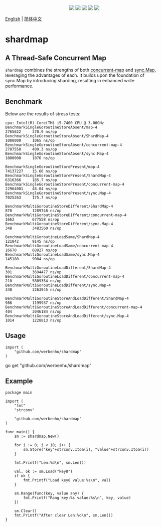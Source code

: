 
<div align='center'>
<a href="https://github.com/werbenhu/shardmap/actions"><img src="https://github.com/werbenhu/shardmap/workflows/Go/badge.svg"></a>
<a href="https://goreportcard.com/report/github.com/werbenhu/shardmap"><img src="https://goreportcard.com/badge/github.com/werbenhu/shardmap"></a>
<a href="https://coveralls.io/github/werbenhu/shardmap?branch=master"><img src="https://coveralls.io/repos/github/werbenhu/shardmap/badge.svg?branch=master"></a>   
<a href="https://github.com/werbenhu/shardmap"><img src="https://img.shields.io/github/license/mashape/apistatus.svg"></a>
<a href="https://pkg.go.dev/github.com/werbenhu/shardmap"><img src="https://pkg.go.dev/badge/github.com/werbenhu/shardmap.svg"></a>
</div>


[English](README.md) | [简体中文](README-CN.md)

# shardmap

## A Thread-Safe Concurrent Map

`shardmap` combines the strengths of both  [concurrent-map](https://github.com/orcaman/concurrent-map) and [sync.Map](https://github.com/golang/go/tree/master/src/sync), leveraging the advantages of each. It builds upon the foundation of sync.Map by introducing sharding, resulting in enhanced write performance.

## Benchmark
Below are the results of stress tests:
```
cpu: Intel(R) Core(TM) i5-7400 CPU @ 3.00GHz
BenchmarkSingleGoroutineStoreAbsent/map-4                           2765622     370.9 ns/op
BenchmarkSingleGoroutineStoreAbsent/ShardMap-4                      1000000     1065 ns/op
BenchmarkSingleGoroutineStoreAbsent/concurrent-map-4                2787558     409.3 ns/op
BenchmarkSingleGoroutineStoreAbsent/sync.Map-4                      1000000     1076 ns/op

BenchmarkSingleGoroutineStorePresent/map-4                          74137227    15.66 ns/op
BenchmarkSingleGoroutineStorePresent/ShardMap-4                     6316366     185.7 ns/op
BenchmarkSingleGoroutineStorePresent/concurrent-map-4               22964001    48.04 ns/op
BenchmarkSingleGoroutineStorePresent/sync.Map-4                     7025263     175.7 ns/op

BenchmarkMultiGoroutineStoreDifferent/ShardMap-4                    870         1289748 ns/op
BenchmarkMultiGoroutineStoreDifferent/concurrent-map-4              1662        677558 ns/op
BenchmarkMultiGoroutineStoreDifferent/sync.Map-4                    348         3483560 ns/op

BenchmarkMultiGoroutineLoadSame/ShardMap-4                          121842      9145 ns/op
BenchmarkMultiGoroutineLoadSame/concurrent-map-4                    16670       68927 ns/op
BenchmarkMultiGoroutineLoadSame/sync.Map-4                          145180      9004 ns/op

BenchmarkMultiGoroutineLoadDifferent/ShardMap-4                     301         3694477 ns/op
BenchmarkMultiGoroutineLoadDifferent/concurrent-map-4               210         5809354 ns/op
BenchmarkMultiGoroutineLoadDifferent/sync.Map-4                     340         3263945 ns/op

BenchmarkMultiGoroutineStoreAndLoadDifferent/ShardMap-4             986         1199937 ns/op
BenchmarkMultiGoroutineStoreAndLoadDifferent/concurrent-map-4       404         3046184 ns/op
BenchmarkMultiGoroutineStoreAndLoadDifferent/sync.Map-4             1014        1228813 ns/op
```

## Usage

```
import (
	"github.com/werbenhu/shardmap"
)
```
go get "github.com/werbenhu/shardmap"

## Example

```
package main

import (
	"fmt"
	"strconv"

	"github.com/werbenhu/shardmap"
)

func main() {
	sm := shardmap.New()

	for i := 0; i < 10; i++ {
		sm.Store("key"+strconv.Itoa(i), "value"+strconv.Itoa(i))
	}

	fmt.Printf("Len:%d\n", sm.Len())

	val, ok := sm.Load("key8")
	if ok {
		fmt.Printf("Load key8 value:%s\n", val)
	}

	sm.Range(func(key, value any) {
		fmt.Printf("Rang key:%s value:%s\n", key, value)
	})

	sm.Clear()
	fmt.Printf("After clear Len:%d\n", sm.Len())
}

```